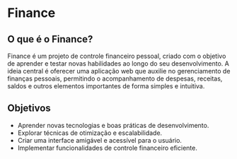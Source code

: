 # Finance
## O que é o Finance?
Finance é um projeto de controle financeiro pessoal, criado com o objetivo de aprender e testar novas habilidades ao longo do seu desenvolvimento. A ideia central é oferecer uma aplicação web que auxilie no gerenciamento de finanças pessoais, permitindo o acompanhamento de despesas, receitas, saldos e outros elementos importantes de forma simples e intuitiva.

## Objetivos
* Aprender novas tecnologias e boas práticas de desenvolvimento.
* Explorar técnicas de otimização e escalabilidade.
* Criar uma interface amigável e acessível para o usuário.
* Implementar funcionalidades de controle financeiro eficiente.
